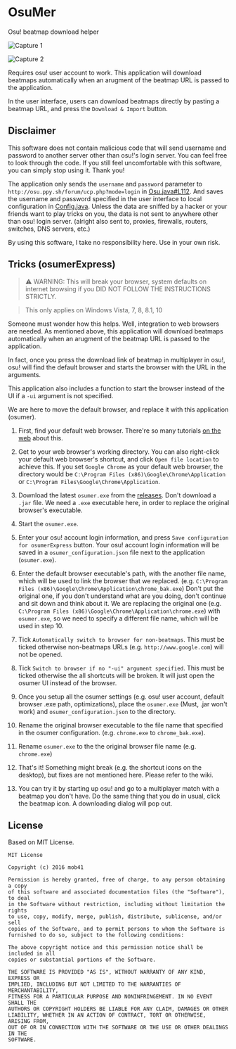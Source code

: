 # OsuMer
Osu! beatmap download helper

![Capture 1](http://mob41.github.io/images/osumer/cap1.PNG)

![Capture 2](http://mob41.github.io/images/osumer/cap2.PNG)

Requires osu! user account to work. This application will download beatmaps automatically when an arugment of the beatmap URL is passed to the application.

In the user interface, users can download beatmaps directly by pasting a beatmap URL, and press the ```Download & Import``` button.

## Disclaimer
This software does not contain malicious code that will send username and password to another server other than osu!'s login server. You can feel free to look through the code. If you still feel uncomfortable with this software, you can simply stop using it. Thank you!

The application only sends the ```username``` and ```password``` parameter to ```http://osu.ppy.sh/forum/ucp.php?mode=login``` in [Osu.java#L112](https://github.com/mob41/osumer/blob/master/src/main/java/com/github/mob41/osumer/io/Osu.java#L112). And saves the username and password specified in the user interface to local configuration in [Config.java](https://github.com/mob41/osumer/blob/master/src/main/java/com/github/mob41/osumer/Config.java). Unless the data are sniffed by a hacker or your friends want to play tricks on you, the data is not sent to anywhere other than osu! login server. (alright also sent to, proxies, firewalls, routers, switches, DNS servers, etc.)

By using this software, I take no responsibility here. Use in your own risk.

## Tricks (osumerExpress)
>:warning: WARNING: This will break your browser, system defaults on internet browsing if you DID NOT FOLLOW THE INSTRUCTIONS STRICTLY.

>This only applies on Windows Vista, 7, 8, 8.1, 10

Someone must wonder how this helps. Well, integration to web browsers are needed. As mentioned above, this application will download beatmaps automatically when an arugment of the beatmap URL is passed to the application.

In fact, once you press the download link of beatmap in multiplayer in osu!, osu! will find the default browser and starts the browser with the URL in the arguments.

This application also includes a function to start the browser instead of the UI if a ```-ui``` argument is not specified.

We are here to move the default browser, and replace it with this application (osumer).

1. First, find your default web browser. There're so many tutorials [on the web](https://www.google.com.hk/webhp?sourceid=chrome-instant&ion=1&espv=2&ie=UTF-8#q=how%20to%20find%20your%20default%20web%20browser) about this.

2. Get to your web browser's working directory. You can also right-click your default web browser's shortcut, and click ```Open file location``` to achieve this. If you set ```Google Chrome``` as your default web browser, the directory would be ```C:\Program Files (x86)\Google\Chrome\Application``` or ```C:\Program Files\Google\Chrome\Application```.

3. Download the latest ```osumer.exe``` from the [releases](https://github.com/mob41/osumer/releases). Don't download a ```.jar``` file. We need a ```.exe``` executable here, in order to replace the original browser's executable.

4. Start the ```osumer.exe```.

5. Enter your osu! account login information, and press ```Save configuration for osumerExpress``` button. Your osu! account login information will be saved in a ```osumer_configuration.json``` file next to the application (```osumer.exe```).

6. Enter the default browser executable's path, with the another file name, which will be used to link the browser that we replaced. (e.g. ```C:\Program Files (x86)\Google\Chrome\Application\chrome_bak.exe```) Don't put the original one, if you don't understand what are you doing, don't continue and sit down and think about it. We are replacing the original one (e.g. ```C:\Program Files (x86)\Google\Chrome\Application\chrome.exe```) with ```osumer.exe```, so we need to specify a different file name, which will be used in step 10.

7. Tick ```Automatically switch to browser for non-beatmaps```. This must be ticked otherwise non-beatmaps URLs (e.g. ```http://www.google.com```) will not be opened.

8. Tick ```Switch to browser if no "-ui" argument specified```. This must be ticked otherwise the all shortcuts will be broken. It will just open the osumer UI instead of the browser.

9. Once you setup all the osumer settings (e.g. osu! user account, default browser .exe path, optimizations), place the ```osumer.exe``` (Must, .jar won't work) and ```osumer_configuration.json``` to the directory.

10. Rename the original browser executable to the file name that specified in the osumer configuration. (e.g. ```chrome.exe``` to ```chrome_bak.exe```).

11. Rename ```osumer.exe``` to the the original browser file name (e.g. ```chrome.exe```)

12. That's it! Something might break (e.g. the shortcut icons on the desktop), but fixes are not mentioned here. Please refer to the wiki.

13. You can try it by starting up osu! and go to a multiplayer match with a beatmap you don't have. Do the same thing that you do in usual, click the beatmap icon. A downloading dialog will pop out.

## License
Based on MIT License.

```
MIT License

Copyright (c) 2016 mob41

Permission is hereby granted, free of charge, to any person obtaining a copy
of this software and associated documentation files (the "Software"), to deal
in the Software without restriction, including without limitation the rights
to use, copy, modify, merge, publish, distribute, sublicense, and/or sell
copies of the Software, and to permit persons to whom the Software is
furnished to do so, subject to the following conditions:

The above copyright notice and this permission notice shall be included in all
copies or substantial portions of the Software.

THE SOFTWARE IS PROVIDED "AS IS", WITHOUT WARRANTY OF ANY KIND, EXPRESS OR
IMPLIED, INCLUDING BUT NOT LIMITED TO THE WARRANTIES OF MERCHANTABILITY,
FITNESS FOR A PARTICULAR PURPOSE AND NONINFRINGEMENT. IN NO EVENT SHALL THE
AUTHORS OR COPYRIGHT HOLDERS BE LIABLE FOR ANY CLAIM, DAMAGES OR OTHER
LIABILITY, WHETHER IN AN ACTION OF CONTRACT, TORT OR OTHERWISE, ARISING FROM,
OUT OF OR IN CONNECTION WITH THE SOFTWARE OR THE USE OR OTHER DEALINGS IN THE
SOFTWARE.
```
 